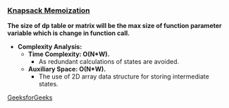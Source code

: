 ### [Knapsack Memoization](https://www.youtube.com/watch?v=fJbIuhs24zQ&list=PL_z_8CaSLPWekqhdCPmFohncHwz8TY2Go&index=4)   
**The size of dp table or matrix will be the max size of function parameter variable which is change in function call.**   

* **Complexity Analysis:**     
  * **Time Complexity: O(N*W).**    
     * As redundant calculations of states are avoided.     
  * **Auxiliary Space: O(N*W).**   
     * The use of 2D array data structure for storing intermediate states.    
    
[GeeksforGeeks](https://www.geeksforgeeks.org/0-1-knapsack-problem-dp-10/)
